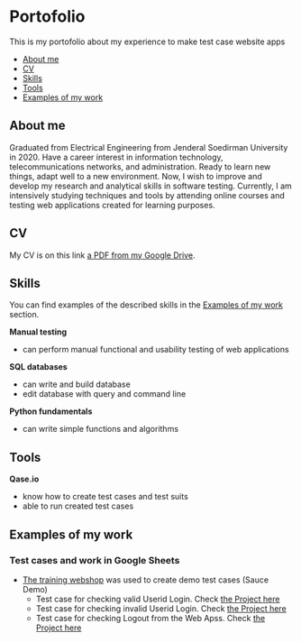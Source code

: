 # Portofolio
This is my portofolio about my experience to make test case website apps
- [About me](#about-me)
- [CV](#cv)
- [Skills](#skills)
- [Tools](#tools)
- [Examples of my work](#examples-of-my-work)

## About me
Graduated from Electrical Engineering from Jenderal Soedirman University in 2020. Have a career interest in information technology, telecommunications networks, and administration. Ready to learn new things, adapt well to a new environment.
Now, I wish to improve and develop my research and analytical skills in software testing. Currently, I am intensively studying techniques and tools by attending online courses and testing web applications created for learning purposes.

## CV
My CV is on this link [a PDF from my Google Drive](https://drive.google.com/drive/folders/1Qa1s0lAEkemDkrai3LFq-NahyCqbcZIT?usp=sharing).

## Skills

You can find examples of the described skills in the [Examples of my work](#examples-of-my-work) section.

__Manual testing__
  * can perform manual functional and usability testing of web applications
  
__SQL databases__
  * can write and build database
  * edit database with query and command line

__Python fundamentals__
  * can write simple functions and algorithms

## Tools

__Qase.io__
  * know how to create test cases and test suits
  * able to run created test cases

## Examples of my work

### Test cases and work in Google Sheets
- [The training webshop](https://www.saucedemo.com/) was used to create demo test cases (Sauce Demo)
   * Test case for checking valid Userid Login. Check [the Project here](https://docs.google.com/spreadsheets/d/1MtOasumDAcI5_2ctWpd9MNwLu0LAMfwSYHfc3iPtpOA/edit?usp=sharing)
   * Test case for checking invalid Userid Login. Check [the Project here](https://docs.google.com/spreadsheets/d/1tD7DqNO7pQX1jFroYjrv2Yx_Euzxcbb_jap3CLailM4/edit?usp=sharing)
   * Test case for checking Logout from the Web Apss. Check [the Project here](https://docs.google.com/spreadsheets/d/1imTcI4qRavo3aaaBIwWNntwX-YVE6ETTtg-L8oFqmv8/edit?usp=sharing)
   
